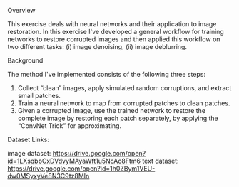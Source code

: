 Overview

This exercise deals with neural networks and their application to image restoration. In this exercise 
I've developed a general workflow for training networks to restore corrupted images and then applied this
workflow on two different tasks: (i) image denoising, (ii) image deblurring.

Background

The method I've implemented consists of the following three steps:
1. Collect “clean” images, apply simulated random corruptions, and extract small patches.
2. Train a neural network to map from corrupted patches to clean patches.
3. Given a corrupted image, use the trained network to restore the complete image by restoring each
patch separately, by applying the “ConvNet Trick” for approximating.


Dataset Links:

image dataset: https://drive.google.com/open?id=1LXsqbbCxDVdvyMAyaWft1u5NcAc8Ftm6
text dataset:  https://drive.google.com/open?id=1h0ZBym1VEU-dw0MSyxyVe8N3C9tz8MIn
